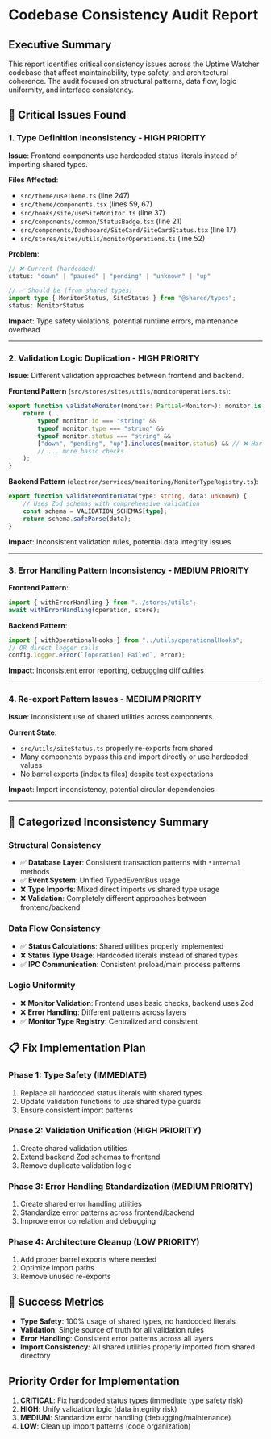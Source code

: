 # Codebase Consistency Audit Report

## Executive Summary

This report identifies critical consistency issues across the Uptime Watcher codebase that affect maintainability, type safety, and architectural coherence. The audit focused on structural patterns, data flow, logic uniformity, and interface consistency.

## 🚨 Critical Issues Found

### 1. **Type Definition Inconsistency** - HIGH PRIORITY

**Issue**: Frontend components use hardcoded status literals instead of importing shared types.

**Files Affected**:

- `src/theme/useTheme.ts` (line 247)
- `src/theme/components.tsx` (lines 59, 67)
- `src/hooks/site/useSiteMonitor.ts` (line 37)
- `src/components/common/StatusBadge.tsx` (line 21)
- `src/components/Dashboard/SiteCard/SiteCardStatus.tsx` (line 17)
- `src/stores/sites/utils/monitorOperations.ts` (line 52)

**Problem**:

```typescript
// ❌ Current (hardcoded)
status: "down" | "paused" | "pending" | "unknown" | "up"

// ✅ Should be (from shared types)
import type { MonitorStatus, SiteStatus } from "@shared/types";
status: MonitorStatus
```

**Impact**: Type safety violations, potential runtime errors, maintenance overhead

---

### 2. **Validation Logic Duplication** - HIGH PRIORITY

**Issue**: Different validation approaches between frontend and backend.

**Frontend Pattern** (`src/stores/sites/utils/monitorOperations.ts`):

```typescript
export function validateMonitor(monitor: Partial<Monitor>): monitor is Monitor {
    return (
        typeof monitor.id === "string" &&
        typeof monitor.type === "string" &&
        typeof monitor.status === "string" &&
        ["down", "pending", "up"].includes(monitor.status) && // ❌ Hardcoded + incomplete
        // ... more basic checks
    );
}
```

**Backend Pattern** (`electron/services/monitoring/MonitorTypeRegistry.ts`):

```typescript
export function validateMonitorData(type: string, data: unknown) {
    // Uses Zod schemas with comprehensive validation
    const schema = VALIDATION_SCHEMAS[type];
    return schema.safeParse(data);
}
```

**Impact**: Inconsistent validation rules, potential data integrity issues

---

### 3. **Error Handling Pattern Inconsistency** - MEDIUM PRIORITY

**Frontend Pattern**:

```typescript
import { withErrorHandling } from "../stores/utils";
await withErrorHandling(operation, store);
```

**Backend Pattern**:

```typescript
import { withOperationalHooks } from "../utils/operationalHooks";
// OR direct logger calls
config.logger.error(`[operation] Failed`, error);
```

**Impact**: Inconsistent error reporting, debugging difficulties

---

### 4. **Re-export Pattern Issues** - MEDIUM PRIORITY

**Issue**: Inconsistent use of shared utilities across components.

**Current State**:

- `src/utils/siteStatus.ts` properly re-exports from shared
- Many components bypass this and import directly or use hardcoded values
- No barrel exports (index.ts files) despite test expectations

**Impact**: Import inconsistency, potential circular dependencies

---

## 🎯 Categorized Inconsistency Summary

### **Structural Consistency**

- ✅ **Database Layer**: Consistent transaction patterns with `*Internal` methods
- ✅ **Event System**: Unified TypedEventBus usage
- ❌ **Type Imports**: Mixed direct imports vs shared type usage
- ❌ **Validation**: Completely different approaches between frontend/backend

### **Data Flow Consistency**

- ✅ **Status Calculations**: Shared utilities properly implemented
- ❌ **Status Type Usage**: Hardcoded literals instead of shared types
- ✅ **IPC Communication**: Consistent preload/main process patterns

### **Logic Uniformity**

- ❌ **Monitor Validation**: Frontend uses basic checks, backend uses Zod
- ❌ **Error Handling**: Different patterns across layers
- ✅ **Monitor Type Registry**: Centralized and consistent

## 📋 Fix Implementation Plan

### **Phase 1: Type Safety** (IMMEDIATE)

1. Replace all hardcoded status literals with shared types
2. Update validation functions to use shared type guards
3. Ensure consistent import patterns

### **Phase 2: Validation Unification** (HIGH PRIORITY)

1. Create shared validation utilities
2. Extend backend Zod schemas to frontend
3. Remove duplicate validation logic

### **Phase 3: Error Handling Standardization** (MEDIUM PRIORITY)

1. Create shared error handling utilities
2. Standardize error patterns across frontend/backend
3. Improve error correlation and debugging

### **Phase 4: Architecture Cleanup** (LOW PRIORITY)

1. Add proper barrel exports where needed
2. Optimize import paths
3. Remove unused re-exports

## 🎯 Success Metrics

- **Type Safety**: 100% usage of shared types, no hardcoded literals
- **Validation**: Single source of truth for all validation rules
- **Error Handling**: Consistent error patterns across all layers
- **Import Consistency**: All shared utilities properly imported from shared directory

## Priority Order for Implementation

1. **CRITICAL**: Fix hardcoded status types (immediate type safety risk)
2. **HIGH**: Unify validation logic (data integrity risk)  
3. **MEDIUM**: Standardize error handling (debugging/maintenance)
4. **LOW**: Clean up import patterns (code organization)
